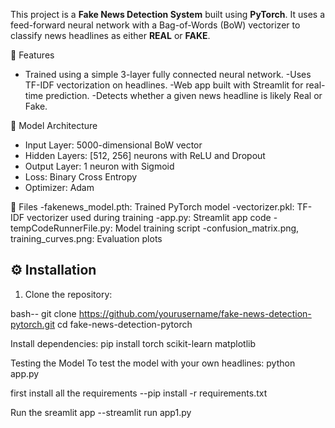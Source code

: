 This project is a **Fake News Detection System** built using **PyTorch**. It uses a feed-forward neural network with a Bag-of-Words (BoW) vectorizer to classify news headlines as either **REAL** or **FAKE**.



 🚀 Features

- Trained using a simple 3-layer fully connected neural network.
-Uses TF-IDF vectorization on headlines.
-Web app built with Streamlit for real-time prediction.
-Detects whether a given news headline is likely Real or Fake.


 🧠 Model Architecture

- Input Layer: 5000-dimensional BoW vector
- Hidden Layers: [512, 256] neurons with ReLU and Dropout
- Output Layer: 1 neuron with Sigmoid
- Loss: Binary Cross Entropy
- Optimizer: Adam


🧾 Files
-fakenews_model.pth: Trained PyTorch model
-vectorizer.pkl: TF-IDF vectorizer used during training
-app.py: Streamlit app code
-tempCodeRunnerFile.py: Model training script
-confusion_matrix.png, training_curves.png: Evaluation plots


## ⚙️ Installation

1. Clone the repository:

bash--
git clone https://github.com/yourusername/fake-news-detection-pytorch.git
cd fake-news-detection-pytorch


Install dependencies:
pip install torch scikit-learn matplotlib

Testing the Model
To test the model with your own headlines:
python app.py

 first install all the requirements 
--pip install -r requirements.txt

Run the sreamlit app
--streamlit run app1.py


